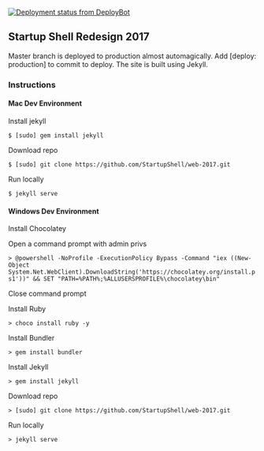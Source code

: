 [![Deployment status from DeployBot](https://startupshell.deploybot.com/badge/23779030056685/95569.svg)](http://deploybot.com)

## Startup Shell Redesign 2017

Master branch is deployed to production almost automagically. Add [deploy: production] to commit to deploy. The site is built using Jekyll.

### Instructions

#### Mac Dev Environment

Install jekyll

`$ [sudo] gem install jekyll`

Download repo

`$ [sudo] git clone https://github.com/StartupShell/web-2017.git`

Run locally

`$ jekyll serve`

#### Windows Dev Environment

Install Chocolatey

Open a command prompt with admin privs

`> @powershell -NoProfile -ExecutionPolicy Bypass -Command "iex ((New-Object System.Net.WebClient).DownloadString('https://chocolatey.org/install.ps1'))" && SET "PATH=%PATH%;%ALLUSERSPROFILE%\chocolatey\bin"`

Close command prompt

Install Ruby

`> choco install ruby -y`

Install Bundler

`> gem install bundler`

Install Jekyll

`> gem install jekyll`

Download repo

`> [sudo] git clone https://github.com/StartupShell/web-2017.git`

Run locally

`> jekyll serve`
